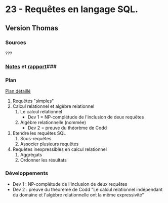 # 23 - Requêtes en langage SQL. #

## Version Thomas ##

### Sources ###

???

### [Notes](notesTM.md) et [rapport](rapportTM.md)###

### Plan ###

[Plan détaillé](planTM.pdf)

1. Requêtes "simples"
2. Calcul relationnel et algèbre relationnel
   1. Le calcul relationnel
	  * Dev 1 = NP-complétude de l'inclusion de deux requêtes
   2. Algèbre relationnelle (nommée)
	  * Dev 2 = preuve du théorème de Codd
3. Etendre les requêtes SQL
   1. Sous-requêtes
   2. Associer plusieurs requêtes
4. Requêtes inexpressibles en calcul relationnel
   1. Aggrégats
   2. Ordonner les résultats

### Développements ###

- Dev 1 : NP-complétude de l'inclusion de deux requêtes
- Dev 2 : preuve du théorème de Codd
  "Le calcul relationnel indépendant du domaine et l'algèbre relationnelle ont la même expressivité"

